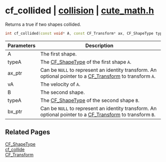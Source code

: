 # cf_collided | [collision](https://github.com/RandyGaul/cute_framework/blob/master/docs/collision/README.md) | [cute_math.h](https://github.com/RandyGaul/cute_framework/blob/master/include/cute_math.h)

Returns a true if two shapes collided.

```cpp
int cf_collided(const void* A, const CF_Transform* ax, CF_ShapeType typeA, const void* B, const CF_Transform* bx, CF_ShapeType typeB);
```

Parameters | Description
--- | ---
A | The first shape.
typeA | The [CF_ShapeType](https://github.com/RandyGaul/cute_framework/blob/master/docs/collision/cf_shapetype.md) of the first shape `A`.
ax_ptr | Can be `NULL` to represent an identity transform. An optional pointer to a [CF_Transform](https://github.com/RandyGaul/cute_framework/blob/master/docs/math/cf_transform.md) to transform `A`.
vA | The velocity of `A`.
B | The second shape.
typeA | The [CF_ShapeType](https://github.com/RandyGaul/cute_framework/blob/master/docs/collision/cf_shapetype.md) of the second shape `B`.
bx_ptr | Can be `NULL` to represent an identity transform. An optional pointer to a [CF_Transform](https://github.com/RandyGaul/cute_framework/blob/master/docs/math/cf_transform.md) to transform `B`.

## Related Pages

[CF_ShapeType](https://github.com/RandyGaul/cute_framework/blob/master/docs/collision/cf_shapetype.md)  
[cf_collide](https://github.com/RandyGaul/cute_framework/blob/master/docs/collision/cf_collide.md)  
[CF_Transform](https://github.com/RandyGaul/cute_framework/blob/master/docs/math/cf_transform.md)  
